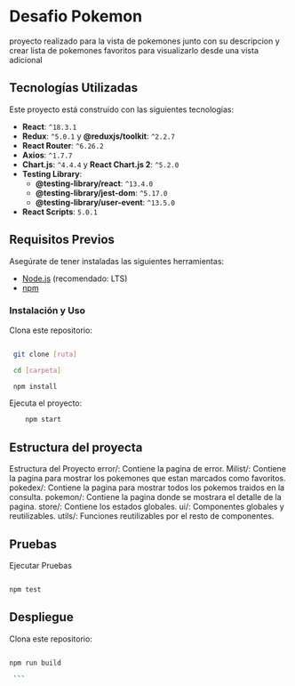 # Desafio Pokemon

proyecto realizado para la vista de pokemones junto con su descripcion y crear lista de pokemones favoritos para visualizarlo desde una vista adicional

## Tecnologías Utilizadas

Este proyecto está construido con las siguientes tecnologías:

- **React**: `^18.3.1`
- **Redux**: `^5.0.1` y **@reduxjs/toolkit**: `^2.2.7`
- **React Router**: `^6.26.2`
- **Axios**: `^1.7.7`
- **Chart.js**: `^4.4.4` y **React Chart.js 2**: `^5.2.0`
- **Testing Library**: 
  - **@testing-library/react**: `^13.4.0`
  - **@testing-library/jest-dom**: `^5.17.0`
  - **@testing-library/user-event**: `^13.5.0`
- **React Scripts**: `5.0.1`

## Requisitos Previos

Asegúrate de tener instaladas las siguientes herramientas:

- [Node.js](https://nodejs.org/) (recomendado: LTS)
- [npm](https://www.npmjs.com/)

### Instalación y Uso
 Clona este repositorio:

   ```bash

    git clone [ruta]

    cd [carpeta]

    npm install 
   ```

Ejecuta el proyecto:

```bash
    npm start
   ```

## Estructura del proyecta 

Estructura del Proyecto
error/: Contiene la pagina de error.
Milist/: Contiene la pagina para mostrar los pokemones que estan marcados como favoritos.
pokedex/: Contiene la pagina para mostrar todos los pokemos traidos en la consulta.
pokemon/: Contiene la pagina donde se mostrara el detalle de la pagina.
store/: Contiene los estados globales.
ui/: Componentes globales y reutilizables.
utils/: Funciones reutilizables por el resto de componentes.

## Pruebas
 Ejecutar Pruebas

   ```bash

   npm test
 ```

## Despliegue
 Clona este repositorio:

   ```bash

   npm run build

    ```


